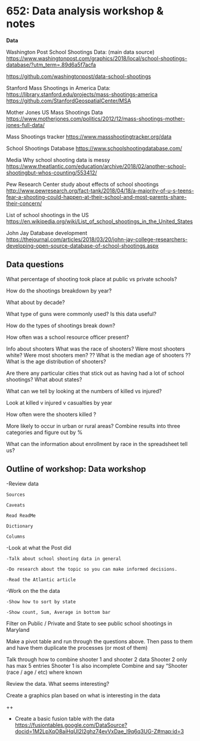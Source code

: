 <h1>652: Data analysis workshop & notes</h1>

<strong>Data</strong>

Washington Post School Shootings Data: (main data source)
https://www.washingtonpost.com/graphics/2018/local/school-shootings-database/?utm_term=.89d6a5f7acfa

https://github.com/washingtonpost/data-school-shootings


Stanford Mass Shootings in America Data:
https://library.stanford.edu/projects/mass-shootings-america
https://github.com/StanfordGeospatialCenter/MSA

Mother Jones US Mass Shootings Data
https://www.motherjones.com/politics/2012/12/mass-shootings-mother-jones-full-data/

Mass Shootings tracker
https://www.massshootingtracker.org/data

School Shootings Database
https://www.schoolshootingdatabase.com/


Media
Why school shooting data is messy
https://www.theatlantic.com/education/archive/2018/02/another-school-shootingbut-whos-counting/553412/

Pew Research Center study about effects of school shootings
http://www.pewresearch.org/fact-tank/2018/04/18/a-majority-of-u-s-teens-fear-a-shooting-could-happen-at-their-school-and-most-parents-share-their-concern/

List of school shootings in the US
https://en.wikipedia.org/wiki/List_of_school_shootings_in_the_United_States

John Jay Database development
https://thejournal.com/articles/2018/03/20/john-jay-college-researchers-developing-open-source-database-of-school-shootings.aspx


<h2>Data questions</h2>

What percentage of shooting took place at public vs private schools?

How do the shootings breakdown by year?

What about by decade?

What type of guns were commonly used? Is this data useful?

How do the  types of shootings break down?

How often was a school resource officer present?

Info about shooters
What was the race of shooters? Were most shooters white?
Were most shooters men?
?? What is the median age of shooters ??
What is the age distribution of shooters?

Are there any particular cities that stick out as having had a lot of school shootings? What about states?

What can we tell by looking at the numbers of killed vs injured?

Look at killed v injured v casualties by year

How often were the shooters killed ?

More likely to occur in urban or rural areas?
Combine results into three categories and figure out by %

What can the information about enrollment by race in the spreadsheet tell us?

<h2>Outline of workshop: Data workshop</h2>

-Review data

	Sources

	Caveats

	Read ReadMe

	Dictionary

	Columns

-Look at what the Post did

	-Talk about school shooting data in general

	-Do research about the topic so you can make informed decisions.

	-Read the Atlantic article

-Work on the the data

	-Show how to sort by state

	-Show count, Sum, Average in bottom bar

Filter on Public / Private and State to see public school shootings in Maryland

Make a pivot table and run through the questions above. Then pass to them and have them duplicate the processes (or most of them)

Talk through how to combine shooter 1 and shooter 2 data
		Shooter 2 only has max 5 entries
		Shooter 1 is also incomplete
		Combine and say “Shooter (race / age / etc) where known

Review the data. What seems interesting?

Create a graphics plan based on what is interesting in the data

++

* Create a basic fusion table with the data
https://fusiontables.google.com/DataSource?docid=1M2LpXqO8aiHqUl2I2ghz74evVxDae_l9q6q3UG-Z#map:id=3

